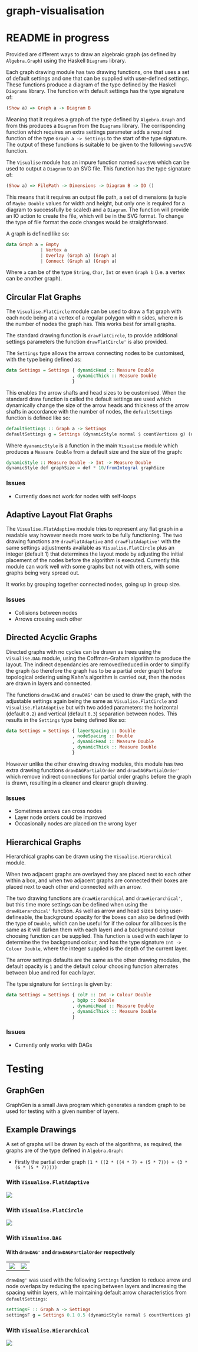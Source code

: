 # graph-visualisation
# README in progress
Provided are different ways to draw an algebraic graph (as defined by `Algebra.Graph`) using the Haskell `Diagrams` library.

Each graph drawing module has two drawing functions, one that uses a set of default settings and one that can be supplied with user-defined settings. These functions produce a diagram of the type defined by the Haskell `Diagrams` library. The function with default settings has the type signature of:
```Haskell
(Show a) => Graph a -> Diagram B
```

Meaning that it requires a graph of the type defined by `Algebra.Graph` and from this produces a `Diagram` from the `Diagrams` library. The corrisponding function which requires an extra settings parameter adds a required function of the type `Graph a -> Settings` to the start of the type signature. The output of these functions is suitable to be given to the following `saveSVG` function.

The `Visualise` module has an impure function named `saveSVG` which can be used to output a `Diagram` to an SVG file. This function has the type signature of: 
```Haskell
(Show a) => FilePath -> Dimensions -> Diagram B -> IO ()
```
This means that it requires an output file path, a set of dimensions (a tuple of `Maybe Double` values for width and height, but only one is required for a diagram to successfully be scaled) and a `Diagram`. The function will provide an IO action to create the file, which will be in the SVG format. To change the type of file format the code changes would be straightforward.

A graph is defined like so:
```Haskell
data Graph a = Empty
             | Vertex a
             | Overlay (Graph a) (Graph a)
             | Connect (Graph a) (Graph a)
```

Where `a` can be of the type `String`, `Char`, `Int` or even `Graph b` (i.e. a vertex can be another graph).

## Circular Flat Graphs
The `Visualise.FlatCircle` module can be used to draw a flat graph with each node being at a vertex of a regular polygon with n sides, where n is the number of nodes the graph has. This works best for small graphs.

The standard drawing function is `drawFlatCircle`, to provide additional settings parameters the function `drawFlatCircle'` is also provided.

The `Settings` type allows the arrows connecting nodes to be customised, with the type being defined as:
```Haskell
data Settings = Settings { dynamicHead :: Measure Double 
                         , dynamicThick :: Measure Double 
                         }
``` 
This enables the arrow shafts and head sizes to be customised. When the standard draw function is called the default settings are used which dynamically change the size of the arrow heads and thickness of the arrow shafts in accordance with the number of nodes, the `defaultSettings` function is defined like so:
```Haskell
defaultSettings :: Graph a -> Settings
defaultSettings g = Settings (dynamicStyle normal $ countVertices g) (dynamicStyle thin $ countVertices g)
```

Where `dyanamicStyle` is a function in the main `Visualise` module which produces a `Measure Double` from a default size and the size of the graph:
```Haskell
dynamicStyle :: Measure Double -> Int -> Measure Double
dynamicStyle def graphSize = def * 10/fromIntegral graphSize
```

### Issues
* Currently does not work for nodes with self-loops

## Adaptive Layout Flat Graphs
The `Visualise.FlatAdaptive` module tries to represent any flat graph in a readable way however needs more work to be fully functioning.
The two drawing functions are `drawFlatAdaptive` and `drawFlatAdaptive'` with the same settings adjustments available as `Visualise.FlatCircle` plus an integer (default 1) that determines the layout mode by adjusting the initial placement of the nodes before the algorithm is executed. Currently this module can work well with some graphs but not with others, with some graphs being very spread out.

It works by grouping together connected nodes, going up in group size.

### Issues
* Collisions between nodes
* Arrows crossing each other

## Directed Acyclic Graphs
Directed graphs with no cycles can be drawn as trees using the `Visualise.DAG` module, using the Coffman-Graham algorithm to produce the layout. The indirect dependancies are removed/reduced in order to simplify the graph (so therefore the graph has to be a partial order graph) before topological ordering using Kahn's algorithm is carried out, then the nodes are drawn in layers and connected.

The functions `drawDAG` and `drawDAG'` can be used to draw the graph, with the adjustable settings again being the same as `Visualise.FlatCircle` and `Visualise.FlatAdaptive` but with two added parameters: the horizontal (default `0.2`) and vertical (default `0.3`) separation between nodes. This results in the `Settings` type being defined like so:
```Haskell
data Settings = Settings { layerSpacing :: Double
                         , nodeSpacing :: Double
                         , dynamicHead :: Measure Double
                         , dynamicThick :: Measure Double
                         }
```

However unlike the other drawing drawing modules, this module has two extra drawing functions `drawDAGPartialOrder` and `drawDAGPartialOrder'` which remove indirect connections for partial order graphs before the graph is drawn, resulting in a cleaner and clearer graph drawing.

### Issues
* Sometimes arrows can cross nodes
* Layer node orders could be improved
* Occasionally nodes are placed on the wrong layer

## Hierarchical Graphs
Hierarchical graphs can be drawn using the `Visualise.Hierarchical` module. 

When two adjacent graphs are overlayed they are placed next to each other within a box, and when two adjacent graphs are connected their boxes are placed next to each other and connected with an arrow.

The two drawing functions are `drawHierarchical` and `drawHierarchical'`, but this time more settings can be defined when using the `drawHierarchical'` function. As well as arrow and head sizes being user-defineable, the background opacity for the boxes can also be defined (with the type of `Double`, which can be useful for if the colour for all boxes is the same as it will darken them with each layer) and a background colour choosing function can be supplied. This function is used with each layer to determine the the background colour, and has the type signature `Int -> Colour Double`, where the integer supplied is the depth of the current layer.

The arrow settings defaults are the same as the other drawing modules, the default opacity is `1` and the default colour choosing function alternates between blue and red for each layer.

The type signature for `Settings` is given by:
```Haskell
data Settings = Settings { colF :: Int -> Colour Double
                		 , bgOp :: Double
                		 , dynamicHead :: Measure Double
                		 , dynamicThick :: Measure Double
                		 }
```

### Issues
* Currently only works with DAGs

# Testing

## GraphGen
GraphGen is a small Java program which generates a random graph to be used for testing with a given number of layers.

## Example Drawings
A set of graphs will be drawn by each of the algorithms, as required, the graphs are of the type defined in `Algebra.Graph`:
* Firstly the partial order graph `(1 * ((2 * ((4 * 7) + (5 * 7))) + (3 * (6 * (5 * 7)))))`

### With `Visualise.FlatAdaptive`
<img src="examples/flat_adaptive_example_1.svg" />

### With `Visualise.FlatCircle`
<img src="examples/flat_circle_example_1.svg" />

### With `Visualise.DAG`
#### With `drawDAG'` and `drawDAGPartialOrder` respectively

<table>
	<tr>
		<td><img src="examples/DAG_example_1.svg" /></td>
		<td><img src="examples/DAG_partial_order_example_1.svg" /></td>
	</tr>
</table>

`drawDag'` was used with the following `Settings` function to reduce arrow and node overlaps by reducing the spacing between layers and increasing the spacing within layers, while maintaining default arrow characteristics from `defaultSettings`:
```Haskell
settingsF :: Graph a -> Settings
settingsF g = Settings 0.1 0.5 (dynamicStyle normal $ countVertices g) (dynamicStyle thin $ countVertices g)
```

### With `Visualise.Hierarchical`
<img src="examples/hierarchical_example_1.svg" />
